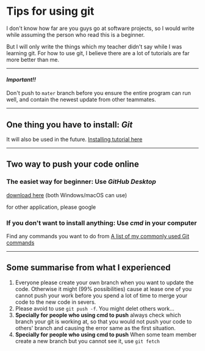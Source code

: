 # Tips for using git  

I don't know how far are you guys go at software projects, so I would write while assuming the person who read this is a beginner.  

But I will only write the things which my teacher didn't say while I was learning git. For how to use git, I believe there are a lot of tutorials are far more better than me.

---

#### *Important!!*   
Don't push to `mater` branch before you ensure the entire program can run well, and contain the newest update from other teammates.

---

## One thing you have to install: *Git*

It will also be used in the future.
[Installing tutorial here](https://git-scm.com/book/en/v2/Getting-Started-Installing-Git)

---

## Two way to push your code online  

### The easiet way for beginner: Use *GitHub Desktop*  

[download here](https://desktop.github.com/) (both Windows/macOS can use)

for other application, please google

### If you don't want to install anything: Use *cmd* in your computer

Find any commands you want to do from [A list of my commonly used Git commands](https://github.com/joshnh/Git-Commands)

---

## Some summarise from what I experienced

1. Everyone please create your own branch when you want to update the code. Otherwise it might (99% possibilities) cause at lease one of you cannot push your work before you spend a lot of time to merge your code to the new code in severs.
2. Please avoid to use `git push -f`. You might delet others work...
3. **Specially for people who using cmd to push** always check which branch your git is working at, so that you would not push your code to others' branch and causing the error same as the first situation.
4. **Specially for people who using cmd to push** When some team member create a new branch but you cannot see it, use `git fetch`
